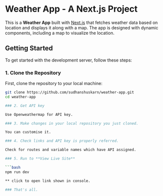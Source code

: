 # Weather App - A Next.js Project

This is a **Weather App** built with [Next.js](https://nextjs.org) that fetches weather data based on location and displays it along with a map. The app is designed with dynamic components, including a map to visualize the location.

## Getting Started

To get started with the development server, follow these steps:

### 1. Clone the Repository

First, clone the repository to your local machine:

```bash
git clone https://github.com/sudhanshuskarn/weather-app.git
cd weather-app

### 2. Get API key

Use Openweathermap for API key.

### 3. Make changes in your local repository you just cloned.

You can customise it.

### 4. Check links and API key is properly referred.

Check for routes and variable names which have API assigned.

### 5. Run to **View Live Site**

```bash
npm run dev

** click to open link shown in console.

### That's all.
